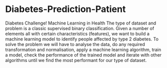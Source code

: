 # Diabetes-Prediction-Patient

Diabetes Challenge! Machine Learning in Health
The type of dataset and problem is a classic supervised binary classification.
Given a number of elements all with certain characteristics (features), we want to build a machine learning model to identify people affected by type 2 diabetes.
To solve the problem we will have to analyse the data, do any required transformation and normalisation, apply a machine learning algorithm, train a model,
check the performance of the trained model and iterate with other algorithms until we find the most performant for our type of dataset.
